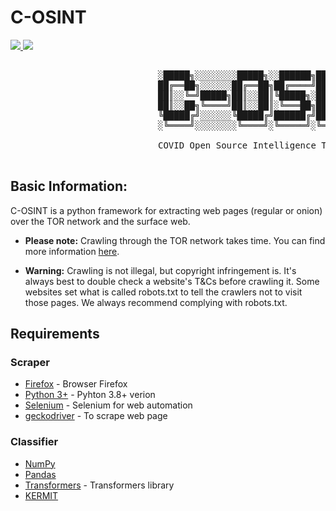 # C-OSINT

  <a href="https://github.com/SeleniumHQ/selenium">
      <img src="https://img.shields.io/badge/built%20with-Selenium-yellow.svg" />
    </a>
    <a href="https://www.python.org/">
    	<img src="https://img.shields.io/badge/built%20with-Python3-red.svg" />
    </a>

 <pre>

                            ░█████╗░░░░░░░░█████╗░░██████╗██╗███╗░░██╗████████╗
                            ██╔══██╗░░░░░░██╔══██╗██╔════╝██║████╗░██║╚══██╔══╝
                            ██║░░╚═╝█████╗██║░░██║╚█████╗░██║██╔██╗██║░░░██║░░░
                            ██║░░██╗╚════╝██║░░██║░╚═══██╗██║██║╚████║░░░██║░░░
                            ╚█████╔╝░░░░░░╚█████╔╝██████╔╝██║██║░╚███║░░░██║░░░
                            ░╚════╝░░░░░░░░╚════╝░╚═════╝░╚═╝╚═╝░░╚══╝░░░╚═╝░░░

                            COVID Open Source Intelligence Tool for the Dark Web

</pre>

## Basic Information:
C-OSINT is a python framework for extracting web pages (regular or onion) over the TOR network and the surface web.


- **Please note:** Crawling through the TOR network takes time. You can find more information [here](https://www.torproject.org/docs/faq.html.en#WhySlow). 

- **Warning:** Crawling is not illegal, but copyright infringement is. It's always best to double check a website's T&Cs before crawling it. Some websites set what is called robots.txt to tell the crawlers not to visit those pages. We always recommend complying with robots.txt.



## Requirements
### Scraper
* [Firefox](https://www.mozilla.org/it/firefox/download/thanks/) - Browser Firefox
* [Python 3+](https://www.python.org/download/releases/3.0/?) - Pyhton 3.8+ verion
* [Selenium](https://github.com/SeleniumHQ/selenium) - Selenium for web automation
* [geckodriver](https://github.com/mozilla/geckodriver/releases) - To scrape web page

### Classifier

* [NumPy](https://numpy.org/) 
* [Pandas](https://pandas.pydata.org/docs/reference/api/pandas.DataFrame.html) 
* [Transformers](https://huggingface.co/docs/transformers/index) - Transformers library
* [KERMIT](https://github.com/ART-Group-it/KERMIT) 

